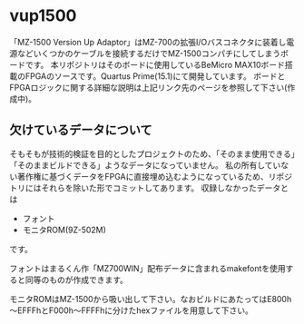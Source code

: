 # vup1500
「MZ-1500 Version Up Adaptor」はMZ-700の拡張I/Oバスコネクタに装着し電源などいくつかのケーブルを接続するだけでMZ-1500コンパチにしてしまうボードです。
本リポジトリはそのボードに使用しているBeMicro MAX10ボード搭載のFPGAのソースです。Quartus Prime(15.1)にて開発しています。
ボードとFPGAロジックに関する詳細な説明は上記リンク先のページを参照して下さい(作成中)。

## 欠けているデータについて
そもそもが技術的検証を目的としたプロジェクトのため、「そのまま使用できる」「そのままビルドできる」ようなデータになっていません。
私の所有していない著作権に基づくデータをFPGAに直接埋め込むようになっているため、リポジトリにはそれらを除いた形でコミットしてあります。
収録しなかったデータとは

* フォント
* モニタROM(9Z-502M)

です。

フォントはまるくん作「MZ700WIN」配布データに含まれるmakefontを使用すると同等のものが作成できます。

モニタROMはMZ-1500から吸い出して下さい。なおビルドにあたってはE800h～EFFFhとF000h～FFFFhに分けたhexファイルを用意して下さい。
